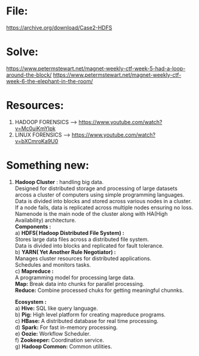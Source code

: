 # File:
https://archive.org/download/Case2-HDFS
# Solve:
https://www.petermstewart.net/magnet-weekly-ctf-week-5-had-a-loop-around-the-block/ 
https://www.petermstewart.net/magnet-weekly-ctf-week-6-the-elephant-in-the-room/  
# Resources: 
1) HADOOP FORENSICS --> https://www.youtube.com/watch?v=Mc0uiKmYIpk
2) LINUX FORENSICS --> https://www.youtube.com/watch?v=bXCmroKa9U0  
# Something new:
1) **Hadoop Cluster** : handling big data.  
       Designed for distributed storage and processing of large datasets arcoss a cluster of computers using simple programming languages.  
       Data is divided into blocks and stored across various nodes in a cluster.  
       If a node fails, data is replicated across multiple nodes ensuring no loss.  
       Namenode is the main node of the cluster along with HA(High Availability) architecture.  
   **Components :**  
   a) **HDFS( Hadoop Distributed File System) :**  
   Stores large data files across a distributed file system.  
   Data is divided into blocks and replicated for fault tolerance.  
   b) **YARN( Yet Another Rule Negotiator) :**  
   Manages cluster resources for distributed applications.  
   Schedules and monitors tasks.  
   c) **Mapreduce :**  
   A programming model for processing large data.  
   **Map:** Break data into chunks for parallel processing.  
   **Reduce:** Combine processed chuks for getting meaningful chunnks.
  
   **Ecosystem :**  
   a) **Hive:** SQL like query language.  
   b) **Pig:** High level platform for creating mapreduce programs.  
   c) **HBase:** A distributed database for real time processing.  
   d) **Spark:** For fast in-memory processing.  
   e) **Oozie:** Workflow Scheduler.  
   f) **Zookeeper:** Coordination service.  
   g) **Hadoop Common:** Common utilities.   

   
   
   
       
